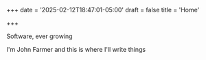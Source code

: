+++
date = '2025-02-12T18:47:01-05:00'
draft = false
title = 'Home'

+++
 
Software, ever growing 

I'm John Farmer and this is where I'll write things